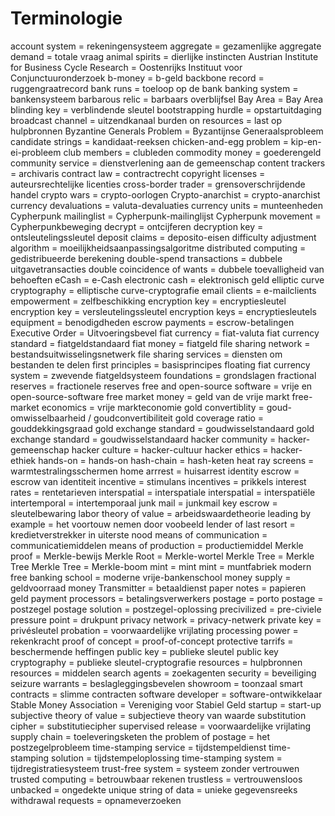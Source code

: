 # Terminologie

account system = rekeningensysteem
aggregate = gezamenlijke
aggregate demand = totale vraag
animal spirits = dierlijke instincten
Austrian Institute for Business Cycle Research = Oostenrijks Instituut voor Conjunctuuronderzoek
b-money = b-geld
backbone record = ruggengraatrecord
bank runs = toeloop op de bank
banking system = bankensysteem
barbarous relic = barbaars overblijfsel
Bay Area = Bay Area
blinding key = verblindende sleutel
bootstrapping hurdle = opstartuitdaging
broadcast channel = uitzendkanaal
burden on resources = last op hulpbronnen
Byzantine Generals Problem = Byzantijnse Generaalsprobleem
candidate strings = kandidaat-reeksen
chicken-and-egg problem = kip-en-ei-probleem
club members = clubleden
commodity money = goederengeld
community service = dienstverlening aan de gemeenschap
content trackers = archivaris
contract law = contractrecht
copyright licenses = auteursrechtelijke licenties
cross-border trader = grensoverschrijdende handel
crypto wars = crypto-oorlogen
Crypto-anarchist = crypto-anarchist
currency devaluations = valuta-devaluaties
currency units = munteenheden
Cypherpunk mailinglist = Cypherpunk-mailinglijst
Cypherpunk movement = Cypherpunkbeweging
decrypt = ontcijferen
decryption key = ontsleutelingssleutel
deposit claims = deposito-eisen
difficulty adjustment algorithm = moeilijkheidsaanpassingsalgoritme
distributed computing = gedistribueerde berekening
double-spend transactions = dubbele uitgavetransacties
double coincidence of wants = dubbele toevalligheid van behoeften 
eCash = e-Cash
electronic cash = elektronisch geld
elliptic curve cryptography = elliptische curve-cryptografie
email clients = e-mailclients
empowerment = zelfbeschikking
encryption key = encryptiesleutel
encryption key = versleutelingssleutel
encryption keys = encryptiesleutels
equipment = benodigdheden
escrow payments = escrow-betalingen
Executive Order = Uitvoeringsbevel
fiat currency = fiat-valuta
fiat currency standard = fiatgeldstandaard
fiat money = fiatgeld
file sharing network = bestandsuitwisselingsnetwerk
file sharing services = diensten om bestanden te delen
first principles = basisprincipes
floating fiat currency system = zwevende fiatgeldsysteem
foundations = grondslagen
fractional reserves = fractionele reserves
free and open-source software = vrije en open-source-software
free market money = geld van de vrije markt
free-market economics = vrije markteconomie
gold convertiblity = goud-omwisselbaarheid / goudconvertibiliteit
gold coverage ratio = gouddekkingsgraad
gold exchange standard = goudwisselstandaard
gold exchange standard = goudwisselstandaard
hacker community = hacker-gemeenschap
hacker culture = hacker-cultuur
hacker ethics = hacker-ethiek
hands-on = hands-on
hash-chain = hash-keten
heat ray screens = warmtestralingsschermen
home arrrest = huisarrest
identity escrow = escrow van identiteit
incentive = stimulans
incentives = prikkels
interest rates = rentetarieven
interspatial = interspatiale
interspatial = interspatiële
intertemporal = intertemporaal
junk mail = junkmail
key escrow = sleutelbewaring
labor theory of value = arbeidswaardetheorie
leading by example = het voortouw nemen door voobeeld
lender of last resort = kredietverstrekker in uiterste nood
means of communication = communicatiemiddelen
means of production = productiemiddel
Merkle proof = Merkle-bewijs
Merkle Root = Merkle-wortel
Merkle Tree = Merkle Tree
Merkle Tree = Merkle-boom
mint = mint
mint = muntfabriek
modern free banking school = moderne vrije-bankenschool
money supply = geldvoorraad
money Transmitter = betaaldienst
paper notes = papieren geld
payment processors = betalingsverwerkers
postage = porto
postage = postzegel
postage solution = postzegel-oplossing
precivilized = pre-civiele
pressure point = drukpunt
privacy network = privacy-netwerk
private key = privésleutel
probation = voorwaardelijke vrijlating
processing power = rekenkracht
proof of concept = proof-of-concept
protective tarrifs = beschermende heffingen
public key = publieke sleutel
public key cryptography = publieke sleutel-cryptografie
resources = hulpbronnen
resources = middelen
search agents = zoekagenten
security = beveiliging
seizure warrants = beslagleggingsbevelen
showroom = toonzaal
smart contracts = slimme contracten
software developer = software-ontwikkelaar
Stable Money Association = Vereniging voor Stabiel Geld
startup = start-up
subjective theory of value = subjectieve theory van waarde
substitution cipher = substitutiecipher
supervised release = voorwaardelijke vrijlating
supply chain = toeleveringsketen
the problem of postage = het postzegelprobleem
time-stamping service = tijdstempeldienst
time-stamping solution = tijdstempeloplossing
time-stamping system = tijdregistratiesysteem
trust-free system = systeem zonder vertrouwen
trusted computing = betrouwbaar rekenen
trustless = vertrouwensloos
unbacked = ongedekte
unique string of data = unieke gegevensreeks
withdrawal requests = opnameverzoeken
